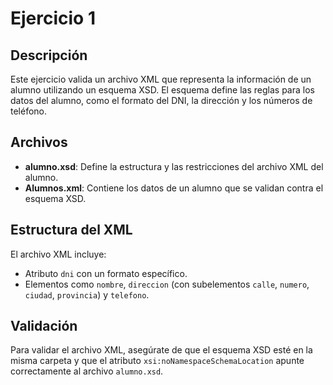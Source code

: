 # Ejercicio 1

## Descripción
Este ejercicio valida un archivo XML que representa la información de un alumno utilizando un esquema XSD. El esquema define las reglas para los datos del alumno, como el formato del DNI, la dirección y los números de teléfono.

## Archivos
- **alumno.xsd**: Define la estructura y las restricciones del archivo XML del alumno.
- **Alumnos.xml**: Contiene los datos de un alumno que se validan contra el esquema XSD.

## Estructura del XML
El archivo XML incluye:
- Atributo `dni` con un formato específico.
- Elementos como `nombre`, `direccion` (con subelementos `calle`, `numero`, `ciudad`, `provincia`) y `telefono`.

## Validación
Para validar el archivo XML, asegúrate de que el esquema XSD esté en la misma carpeta y que el atributo `xsi:noNamespaceSchemaLocation` apunte correctamente al archivo `alumno.xsd`.
